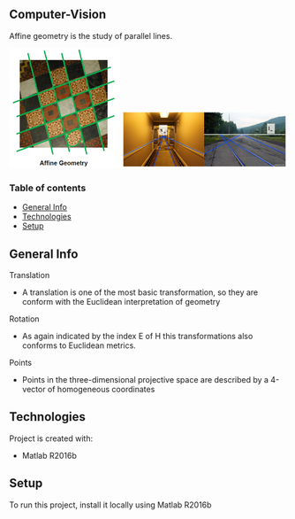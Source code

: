 ## Computer-Vision
 
Affine geometry is the study of parallel lines.

<img src="https://github.com/MuhammadMuddassir/Computer-Vision-/blob/master/images/affine.PNG?raw=true" Width="200">

<img src="https://github.com/MuhammadMuddassir/Computer-Vision-/blob/master/images/Line_at_infinity.PNG?raw=true" Width="300">


### Table of contents
* [General Info](#general-Info)
* [Technologies](#technologies)
* [Setup](#setup)

## General Info
  Translation
  * A translation is one of the most basic transformation, so they are conform with the Euclidean interpretation of geometry

  Rotation
  * As again indicated by the index E of H this transformations also conforms to
   Euclidean metrics.

  Points
  * Points in the three-dimensional projective space are described by a 4-vector of homogeneous coordinates

## Technologies
Project is created with:
* Matlab R2016b
	


## Setup
To run this project, install it locally using Matlab R2016b

  
 
